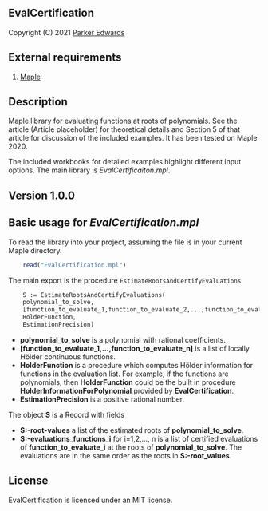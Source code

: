 
EvalCertification
-------------

Copyright (C) 2021 [Parker
Edwards](https://sites.nd.edu/parker-edwards)

External requirements
---------------------

1. [Maple](https://www.maplesoft.com/)


Description
-----------

Maple library for evaluating functions at roots of polynomials. 
See the article (Article placeholder) for
theoretical details and Section 5 of that article for discussion
of the included examples. It has been tested on Maple 2020.


The included workbooks for detailed examples highlight
different input options. The main library is *EvalCertificaiton.mpl*.

Version 1.0.0
-------------

Basic usage for *EvalCertification.mpl*
---------------------------
To read the library into your project, assuming the file is in your
current Maple directory.
``` perl
    read("EvalCertification.mpl")
```
The main export is the procedure `EstimateRootsAndCertifyEvaluations`
```perl
    S := EstimateRootsAndCertifyEvaluations(
    polynomial_to_solve,
    [function_to_evaluate_1,function_to_evaluate_2,...,function_to_evaluate_n],
    HolderFunction,
    EstimationPrecision)
```

-  **polynomial_to_solve** is a polynomial with rational coefficients.
-  **[function_to_evaluate_1,...,function_to_evaluate_n]** is a list of       locally Hölder continuous functions.
-  **HolderFunction** is a procedure which computes Hölder information for functions
   in the evaluation list. For example, if the functions are polynomials, then **HolderFunction** could be 
   the built in procedure **HolderInformationForPolynomial**  provided by **EvalCertification**.
-  **EstimationPrecision** is a positive rational number.

The object **S** is a Record with fields

-  **S:-root-values** a list of the estimated roots of **polynomial_to_solve**.
-  **S:-evaluations_functions_i** for i=1,2,..., n is a list of certified 
   evaluations of **function_to_evaluate_i** at the roots of **polynomial_to_solve**. 
   The evaluations are in the same order as the roots in **S:-root_values**.

License
-------

EvalCertification is licensed under an MIT license.
